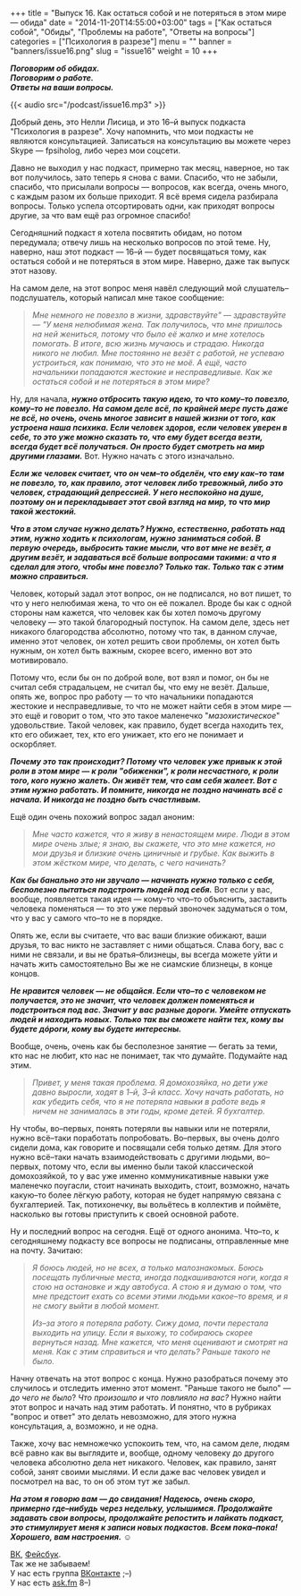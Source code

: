 +++
title = "Выпуск 16. Как остаться собой и не потеряться в этом мире — обида"
date = "2014-11-20T14:55:00+03:00"
tags = ["Как остаться собой", "Обиды", "Проблемы на работе", "Ответы на вопросы"]
categories = ["Психология в разрезе"]
menu = ""
banner = "banners/issue16.png"
slug = "issue16"
weight = 10
+++

***Поговорим об обидах.***<br>
***Поговорим о работе.***<br>
***Ответы на ваши вопросы.***<br>

{{< audio src="/podcast/issue16.mp3" >}}

Добрый день, это Нелли Лисица, и это 16–й выпуск подкаста "Психология в разрезе". Хочу напомнить, что мои подкасты не являются консультацией. Записаться на консультацию вы можете через Skype — fpsiholog, либо через мои соцсети. 

Давно не выходил у нас подкаст, примерно так месяц, наверное, но так вот получилось, зато теперь я снова с вами. Спасибо, что не забыли, спасибо, что присылали вопросы — вопросов, как всегда, очень много, с каждым разом их больше приходит. Я всё время сидела разбирала вопросы. Только успела отсортировать одни, как приходят вопросы другие, за что вам ещё раз огромное спасибо!

Сегодняшний подкаст я хотела посвятить обидам, но потом передумала; отвечу лишь на несколько вопросов по этой теме. Ну, наверно, наш этот подкаст — 16–й — будет посвящаться тому, как остаться собой и не потеряться в этом мире. Наверно, даже так выпуск этот назову.
<!--more-->

На самом деле, на этот вопрос меня навёл следующий мой слушатель–подслушатель, который написал мне такое сообщение:

>*Мне немного не повезло в жизни, здравствуйте" — здравствуйте — "У меня нелюбимая жена. Так получилось, что мне пришлось на ней жениться, потому что было её жалко и мне хотелось помогать. В итоге, всю жизнь мучаюсь и страдаю. Никогда никого не любил. Мне постоянно не везёт с работой, не успеваю устроиться, как понимаю, что это не моё. А ещё, часто начальники попадаются жестокие и несправедливые. Как же остаться собой и не потеряться в этом мире?*

Ну, для начала, ***нужно отбросить такую идею, то что кому–то повезло, кому–то не повезло. На самом деле всё, по крайней мере пусть даже не всё, но очень, очень многое зависит в нашей жизни от того, как устроена наша психика. Если человек здоров, если человек уверен в себе, то это уже можно сказать то, что ему будет всегда везти, всегда будет всё получаться. Он просто будет смотреть на мир другими глазами.*** Вот. Нужно начать с этого изначально.

***Если же человек считает, что он чем–то обделён, что ему как–то там не повезло, то, как правило, этот человек либо тревожный, либо это человек, страдающий депрессией. У него неспокойно на душе, поэтому он и перекладывает этот свой взгляд на мир, то что мир такой жестокий.***

***Что в этом случае нужно делать? Нужно, естественно, работать над этим, нужно ходить к психологам, нужно заниматься собой. В первую очередь, выбросить такие мысли, что вот мне не везёт, а другим везёт, и задаваться всё больше вопросами такими: а что я сделал для этого, чтобы мне повезло? Только так. Только так с этим можно справиться.***

Человек, который задал этот вопрос, он не подписался, но вот пишет, то что у него нелюбимая жена, то что он её пожалел. Вроде бы как с одной стороны нам кажется, что человек как бы хотел помочь другому человеку — это такой благородный поступок. На самом деле, здесь нет никакого благородства абсолютно, потому что так, в данном случае, именно этот человек, он хотел решить свои проблемы, он хотел быть нужным, он хотел быть важным, скорее всего, именно вот это мотивировало. 

Потому что, если бы он по доброй воле, вот взял и помог, он бы не считал себя страдальцем, не считал бы, что ему не везёт. Дальше, опять же, вопрос про работу — то что начальники попадаются жестокие и несправедливые, то что не может найти себя в этом мире — это ещё и говорит о том, что это такое маленечко "_мазохистическое_" удовольствие. Такой человек, как правило, будет всегда находить тех, кто его обижает, тех, кто его унижает, кто его не понимает и оскорбляет.

***Почему это так происходит? Потому что человек уже привык к этой роли в этом мире — к роли "обиженки", к роли несчастного, к роли того, кого нужно жалеть. Он живёт тем, что сам себя жалеет. Вот с этим нужно работать. И помните, никогда не поздно начинать всё с начала. И никогда не поздно быть счастливым.*** 

Ещё один очень похожий вопрос задал аноним:

>*Мне часто кажется, что я живу в ненастоящем мире. Люди в этом мире очень злые; я знаю, вы скажете, что это мне кажется, но мои друзья и близкие очень циничные и грубые. Как выжить в этом жёстком мире, что делать, с чего начинать?*

***Как бы банально это ни звучало — начинать нужно только с себя, бесполезно пытаться подстроить людей под себя.*** Вот если у вас, вообще, появляется такая идея — кому–то что–то объяснить, заставить человека поменяться — то это уже первый звоночек задуматься о том, что у вас у самого что–то не в порядке.

Опять же, если вы считаете, что вас ваши близкие обижают, ваши друзья, то вас никто не заставляет с ними общаться. Слава богу, вас с ними не связали, и вы не братья–близнецы, вы всегда можете уйти и начать жить самостоятельно  Вы же не сиамские близнецы, в конце концов.

***Не нравится человек — не общайся. Если что–то с человеком не получается, это не значит, что человек должен поменяться и подстроиться под вас. Значит у вас разные дороги. Умейте отпускать людей и находить новых. Только так вы сможете найти тех, кому вы будете дóроги, кому вы будете интересны.*** 

Вообще, очень, очень как бы бесполезное занятие — бегать за теми, кто нас не любит, кто нас не понимает, так что думайте. Подумайте над этим.

>*Привет, у меня такая проблема. Я домохозяйка, но дети уже давно выросли, ходят в 1–й, 3–й класс. Хочу начать работать, но как убедить себя, что я не потеряла навыки в работе ведь я ничем не занималась в эти годы, кроме детей. Я бухгалтер.*

Ну чтобы, во–первых, понять потеряли вы навыки или не потеряли, нужно всё–таки поработать попробовать. Во–первых, вы очень долго сидели дома, как говорите и посвящали себя только детям. Для этого нужно всё–таки начать взаимодействовать с другими людьми, во–первых, потому что, если вы именно были такой классической домохозяйкой, то у вас уже именно коммуникативные навыки уже маленечко поугасли, стоит начинать выходить, стоит, возможно, начать какую–то более лёгкую работу, которая не будет напрямую связана с бухгалтерией. Так, потихонечку, вы вольётесь в коллектив и поймёте, насколько вы готовы приступить к своей основной работе. 

Ну и последний вопрос на сегодня. Ещё от одного анонима. Что–то, к сегодняшнему подкасту все вопросы не подписаны, отправленные мне на почту. Зачитаю:

>*Я боюсь людей, но не всех, а только малознакомых. Боюсь посещать публичные места, иногда подкашиваются ноги, когда я стою на остановке и жду автобуса. А стою я и думаю о том, что мне предстоит ехать со всеми этими людьми какое–то время, и я не смогу выйти в любой момент.*
>
>*Из–за этого я потеряла работу. Сижу дома, почти перестала выходить на улицу. Если я выхожу, то собираюсь скорее вернуться назад. Мне кажется, что меня оценивают и смотрят на меня. Как с этим справиться и что делать? Раньше такого не было.*

Начну отвечать на этот вопрос с конца. Нужно разобраться почему это случилось и отследить именно этот момент. "Раньше такого не было" — *до чего не было*? *Что произошло и что повлияло на вас?* Нужно найти этот вопрос и начать над этим работать. И понятно, что в рубриках "вопрос и ответ" это делать невозможно, для этого нужна консультация, а, возможно, и не одна. 

Также, хочу вас немножечко успокоить тем, что, на самом деле, людям всё равно как вы выглядите и, вообще, одному человеку до другого человека абсолютно дела нет никакого. Человек, как правило, занят собой, занят своими мыслями. И если даже вас человек увидел и посмотрел на вас, то он об этом тут же забыл.

***На этом я говорю вам — до свидания! Надеюсь, очень скоро, примерно где–нибудь через недельку, услышимся. Продолжайте задавать свои вопросы, продолжайте репостить и лайкать подкаст, это стимулирует меня к записи новых подкастов. Всем пока–пока! Хорошего, вам настроения.*** ☺︎


<a href="https://vk.com/sunnybunnyf">ВК</a>, <a href="https://www.facebook.com/SunnyBunnyF">Фейсбук</a>.<br>
Так же не забываем!<br>
У нас есть группа <a href="https://vk.com/fpsiholog">ВКонтакте</a> ;–)<br>
У нас есть <a href="http://ask.fm/fpsiholog">ask.fm</a> 8–)